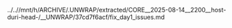../..//mnt/h/ARCHIVE/.UNWRAP/extracted/CORE__2025-08-14__2200__host-duri-head-/__UNWRAP/37cd7f6acf/fix_day1_issues.md